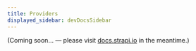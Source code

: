 ```yaml
---
title: Providers
displayed_sidebar: devDocsSidebar
---
```


(Coming soon… — please visit [docs.strapi.io](https://docs.strapi.io/developer-docs/latest/development/providers.html) in the meantime.)